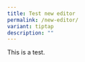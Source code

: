 ```yaml
---
title: Test new editor
permalink: /new-editor/
variant: tiptap
description: ""
---
```

<p>This is a test.</p>